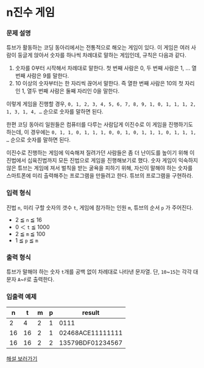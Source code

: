 # n진수 게임

### 문제 설명

튜브가 활동하는 코딩 동아리에서는 전통적으로 해오는 게임이 있다. 이 게임은 여러 사람이 둥글게 앉아서 숫자를 하나씩 차례대로 말하는 게임인데, 규칙은 다음과 같다.

1. 숫자를 0부터 시작해서 차례대로 말한다. 첫 번째 사람은 0, 두 번째 사람은 1, … 열 번째 사람은 9를 말한다.
2. 10 이상의 숫자부터는 한 자리씩 끊어서 말한다. 즉 열한 번째 사람은 10의 첫 자리인 1, 열두 번째 사람은 둘째 자리인 0을 말한다.

이렇게 게임을 진행할 경우,
`0, 1, 2, 3, 4, 5, 6, 7, 8, 9, 1, 0, 1, 1, 1, 2, 1, 3, 1, 4, …`
순으로 숫자를 말하면 된다.

한편 코딩 동아리 일원들은 컴퓨터를 다루는 사람답게 이진수로 이 게임을 진행하기도 하는데, 이 경우에는
`0, 1, 1, 0, 1, 1, 1, 0, 0, 1, 0, 1, 1, 1, 0, 1, 1, 1, …`
순으로 숫자를 말하면 된다.

이진수로 진행하는 게임에 익숙해져 질려가던 사람들은 좀 더 난이도를 높이기 위해 이진법에서 십육진법까지 모든 진법으로 게임을 진행해보기로 했다. 숫자 게임이 익숙하지 않은 튜브는 게임에 져서 벌칙을 받는 굴욕을 피하기 위해, 자신이 말해야 하는 숫자를 스마트폰에 미리 출력해주는 프로그램을 만들려고 한다. 튜브의 프로그램을 구현하라.

### 입력 형식

진법 `n`, 미리 구할 숫자의 갯수 `t`, 게임에 참가하는 인원 `m`, 튜브의 순서 `p` 가 주어진다.

- 2 ≦ `n` ≦ 16
- 0 ＜ `t` ≦ 1000
- 2 ≦ `m` ≦ 100
- 1 ≦ `p` ≦ `m`

### 출력 형식

튜브가 말해야 하는 숫자 `t`개를 공백 없이 차례대로 나타낸 문자열. 단, `10`~`15`는 각각 대문자 `A`~`F`로 출력한다.

### 입출력 예제

| n    | t    | m    | p    | result           |
| ---- | ---- | ---- | ---- | ---------------- |
| 2    | 4    | 2    | 1    | 0111             |
| 16   | 16   | 2    | 1    | 02468ACE11111111 |
| 16   | 16   | 2    | 2    | 13579BDF01234567 |

[해설 보러가기](http://tech.kakao.com/2017/11/14/kakao-blind-recruitment-round-3/)